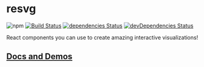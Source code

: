 # resvg
![npm](https://img.shields.io/npm/v/resvg.svg)
[![Build Status](https://travis-ci.org/vinsonchuong/resvg.svg?branch=master)](https://travis-ci.org/vinsonchuong/resvg)
[![dependencies Status](https://david-dm.org/vinsonchuong/resvg/status.svg)](https://david-dm.org/vinsonchuong/resvg)
[![devDependencies Status](https://david-dm.org/vinsonchuong/resvg/dev-status.svg)](https://david-dm.org/vinsonchuong/resvg?type=dev)

React components you can use to create amazing interactive visualizations!

## [Docs and Demos](https://vinsonchuong.github.io/resvg)
